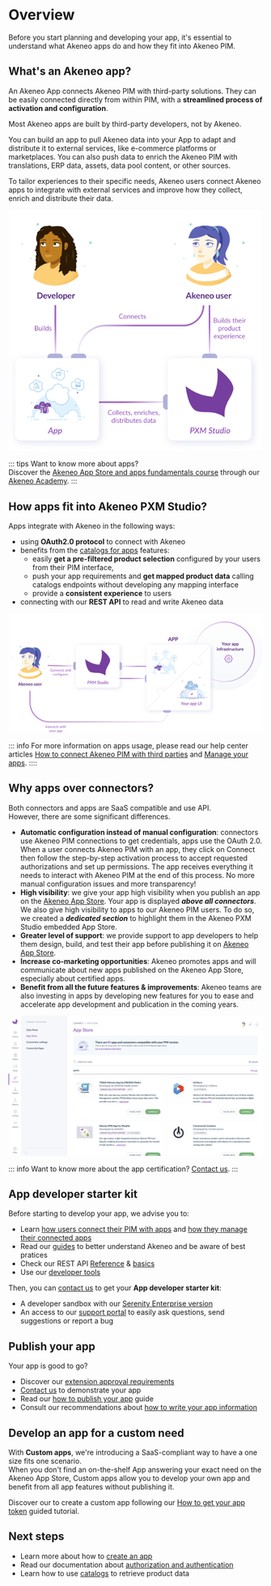 # Overview

Before you start planning and developing your app, it's essential to understand what Akeneo apps do and how they fit into Akeneo PIM.

## What's an Akeneo app?

An Akeneo App connects Akeneo PIM with third-party solutions. They can be easily connected directly from within PIM, with a **streamlined process of activation and configuration**.

Most Akeneo apps are built by third-party developers, not by Akeneo.

You can build an app to pull Akeneo data into your App to adapt and distribute it to external services, like e-commerce platforms or marketplaces. You can also push data to enrich the Akeneo PIM with translations, ERP data, assets, data pool content, or other sources.

To tailor experiences to their specific needs, Akeneo users connect Akeneo apps to integrate with external services and improve how they collect, enrich and distribute their data.

<img class="img-responsive in-article" alt="What's an app schema" src="../img/apps/whats-an-app.png" style="width: 500px;">

::: tips 
Want to know more about apps?  
Discover the [Akeneo App Store and apps fundamentals course](https://akademy.akeneo.com/akeneo-app-store-apps-fundamentals) through our [Akeneo Academy](https://akademy.akeneo.com/).
:::

## How apps fit into Akeneo PXM Studio?

Apps integrate with Akeneo in the following ways:

- using **OAuth2.0 protocol** to connect with Akeneo
- benefits from the [catalogs for apps](/apps/catalogs.html) features: 
    - easily **get a pre-filtered product selection** configured by your users from their PIM interface,
    - push your app requirements and **get mapped product data** calling catalogs endpoints without developing any mapping interface
    - provide a **consistent experience** to users
- connecting with our **REST API** to read and write Akeneo data 

![App in Akeneo PXM Studio](../img/apps/apps-fit-akeneo.png)

::: info
For more information on apps usage, please read our help center articles
[How to connect Akeneo PIM with third parties](https://help.akeneo.com/pim/serenity/articles/how-to-connect-my-pim-with-apps.html)
and [Manage your apps](https://help.akeneo.com/pim/serenity/articles/manage-your-apps.html).
::::


## Why apps over connectors?

Both connectors and apps are SaaS compatible and use API.  
However, there are some significant differences.

- **Automatic configuration instead of manual configuration**: connectors use Akeneo PIM connections to get credentials, apps use the OAuth 2.0. When a user connects Akeneo PIM with an app, they click on Connect then follow the step-by-step activation process to accept requested authorizations and set up permissions. The app receives everything it needs to interact with Akeneo PIM at the end of this process.  No more manual configuration issues and more transparency!
- **High visibility**: we give your app high visibility when you publish an app on the [Akeneo App Store](https://apps.akeneo.com/). Your app is displayed ***above all connectors***. We also give high visibility to apps to our Akeneo PIM users. To do so, we created a ***dedicated section*** to highlight them in the Akeneo PXM Studio embedded App Store.
- **Greater level of support**: we provide support to app developers to help them design, build, and test their app before publishing it on [Akeneo App Store](https://apps.akeneo.com/).
- **Increase co-marketing opportunities**: Akeneo promotes apps and will communicate about new apps published on the Akeneo App Store, especially about certified apps. 
- **Benefit from all the future features & improvements**: Akeneo teams are also investing in apps by developing new features for you to ease and accelerate app development and publication in the coming years. 

![PIM App Store](../img/apps/pim-marketplace-with-apps.png)

::: info 
Want to know more about the app certification? [Contact us](https://www.akeneo.com/contact/). 
:::


## App developer starter kit

Before starting to develop your app, we advise you to: 
- Learn [how users connect their PIM with apps](https://help.akeneo.com/pim/serenity/articles/how-to-connect-my-pim-with-apps.html) and [how they manage their connected apps](https://help.akeneo.com/pim/serenity/articles/manage-your-apps.html)
- Read our [guides](/apps/app-concepts-and-use-cases.html) to better understand Akeneo and be aware of best pratices
- Check our REST API [Reference](/api-reference-index.html) & [basics](/documentation/introduction.html)
- Use our [developer tools](/apps/app-developer-tools.html)

Then, you can [contact us](https://www.akeneo.com/contact/) to get your **App developer starter kit**: 
- A developer sandbox with our [Serenity Enterprise version](https://help.akeneo.com/pim/serenity/versions-in-detail.html)
- An access to our [support portal](https://apps-support.akeneo.com/) to easily ask questions, send suggestions or report a bug

## Publish your app

Your app is good to go? 

- Discover our [extension approval requirements](/apps/publish-your-app.html#app-approval-requirements)
- [Contact us](https://www.akeneo.com/contact/) to demonstrate your app
- Read our [how to publish your app](https://api.akeneo.com/apps/publish-your-app.html) guide
- Consult our recommendations about [how to write your app information](/apps/publish-your-app.html#compose-your-app-store-public-listing)

## Develop an app for a custom need

With **Custom apps**, we're introducing a SaaS-compliant way to have a one size fits one scenario.  
When you don't find an on-the-shelf App answering your exact need on the Akeneo App Store, Custom apps allow you to develop your own app and benefit from all app features without publishing it. 

Discover our to create a custom app following our [How to get your app token](/tutorials/how-to-get-your-app-token.html) guided tutorial.

## Next steps

- Learn more about how to [create an app](/tutorials/how-to-get-your-app-token.html#how-to-get-app-token)
- Read our documentation about [authorization and authentication](/apps/authentication-and-authorization.html)
- Learn how to use [catalogs](/apps/catalogs.html) to retrieve product data

